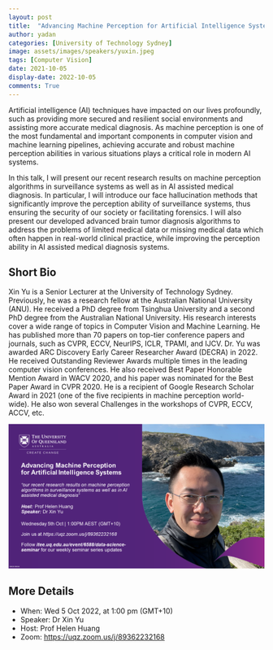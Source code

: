 ```yaml
---
layout: post
title:  "Advancing Machine Perception for Artificial Intelligence Systems"
author: yadan
categories: [University of Technology Sydney]
image: assets/images/speakers/yuxin.jpeg
tags: [Computer Vision]
date: 2021-10-05
display-date: 2022-10-05
comments: True
---
```

Artificial intelligence (AI) techniques have impacted on our lives profoundly, such as providing more secured and resilient social environments and assisting more accurate medical diagnosis. As machine perception is one of the most fundamental and important components in computer vision and machine learning pipelines, achieving accurate and robust machine perception abilities in various situations plays a critical role in modern AI systems.

In this talk, I will present our recent research results on machine perception algorithms in surveillance systems as well as in AI assisted medical diagnosis. In particular, I will introduce our face hallucination methods that significantly improve the perception ability of surveillance systems, thus ensuring the security of our society or facilitating forensics. I will also present our developed advanced brain tumor diagnosis algorithms to address the problems of limited medical data or missing medical data which often happen in real-world clinical practice, while improving the perception ability in AI assisted medical diagnosis systems.

## Short Bio

Xin Yu is a Senior Lecturer at the University of Technology Sydney. Previously, he was a research fellow at the Australian National University (ANU). He received a PhD degree from Tsinghua University and a second PhD degree from the Australian National University. His research interests cover a wide range of topics in Computer Vision and Machine Learning. He has published more than 70 papers on top-tier conference papers and journals, such as CVPR, ECCV, NeurIPS, ICLR, TPAMI, and IJCV. Dr. Yu was awarded ARC Discovery Early Career Researcher Award (DECRA) in 2022. He received Outstanding Reviewer Awards multiple times in the leading computer vision conferences. He also received Best Paper Honorable Mention Award in WACV 2020, and his paper was nominated for the Best Paper Award in CVPR 2020. He is a recipient of Google Research Scholar Award in 2021 (one of the five recipients in machine perception world-wide). He also won several Challenges in the workshops of CVPR, ECCV, ACCV, etc.

![Yuxin-poster](/assets/images/posters/yu-xin-poster.png)

## More Details

+ When: Wed 5 Oct 2022, at 1:00 pm (GMT+10)
+ Speaker: Dr Xin Yu
+ Host: Prof Helen Huang
+ Zoom: https://uqz.zoom.us/j/89362232168

